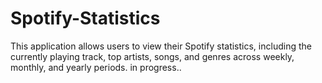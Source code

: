 # Spotify-Statistics
This application allows users to view their Spotify statistics, including the currently playing track, top artists, songs, and genres across weekly, monthly, and yearly periods.
in progress..
